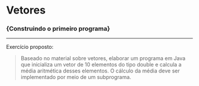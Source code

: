 # Vetores

### {Construindo o primeiro programa}
***

Exercício proposto:
>Baseado no material sobre vetores, elaborar um programa em Java que inicializa um vetor de 10 elementos do tipo double e calcula a média aritmética desses elementos. O cálculo da média deve ser implementado por meio de um subprograma.